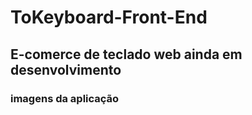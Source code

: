 # ToKeyboard-Front-End
 ## E-comerce de teclado web ainda em desenvolvimento 
### imagens da aplicação 
